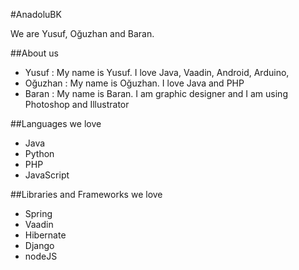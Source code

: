 
#AnadoluBK

We are Yusuf, Oğuzhan and Baran.

##About us

- Yusuf : My name is Yusuf. I love Java, Vaadin, Android, Arduino,
- Oğuzhan : My name is Oğuzhan. I love Java and PHP
- Baran : My name is Baran. I am graphic designer and I am using Photoshop and Illustrator

##Languages we love
- Java
- Python
- PHP
- JavaScript

##Libraries and Frameworks we love
- Spring
- Vaadin
- Hibernate
- Django
- nodeJS


